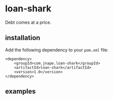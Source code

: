 loan-shark
==========

Debt comes at a price.

installation
------------

Add the following dependency to your `pom.xml` file:

    <dependency>
        <groupId>com.jnape.loan-shark</groupId>
        <artifactId>loan-shark</artifactId>
        <version>1.0</version>
    </dependency>

examples
--------


